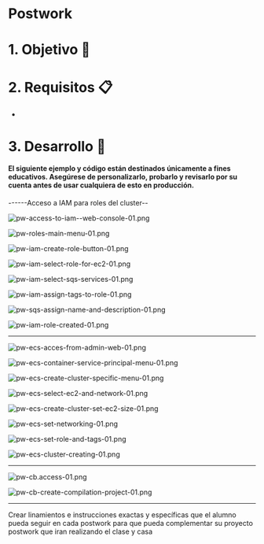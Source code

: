 # Postwork


# 1. Objetivo 🎯


# 2. Requisitos 📋
-

# 3. Desarrollo 📑


#### El siguiente ejemplo y código están destinados únicamente a fines educativos. Asegúrese de personalizarlo, probarlo y revisarlo por su cuenta antes de usar cualquiera de esto en producción.




------Acceso a IAM para roles del cluster--

![pw-access-to-iam--web-console-01.png](pw-access-to-iam--web-console-01.png)


![pw-roles-main-menu-01.png](pw-roles-main-menu-01.png)



![pw-iam-create-role-button-01.png](pw-iam-create-role-button-01.png)


![pw-iam-select-role-for-ec2-01.png](pw-iam-select-role-for-ec2-01.png)


![pw-iam-select-sqs-services-01.png](pw-iam-select-sqs-services-01.png)


![pw-iam-assign-tags-to-role-01.png](pw-iam-assign-tags-to-role-01.png)


![pw-sqs-assign-name-and-description-01.png](pw-sqs-assign-name-and-description-01.png)

![pw-iam-role-created-01.png](pw-iam-role-created-01.png)


-----





![pw-ecs-acces-from-admin-web-01.png](pw-ecs-acces-from-admin-web-01.png)


![pw-ecs-container-service-principal-menu-01.png](pw-ecs-container-service-principal-menu-01.png)


![pw-ecs-create-cluster-specific-menu-01.png](pw-ecs-create-cluster-specific-menu-01.png)


![pw-ecs-select-ec2-and-network-01.png](pw-ecs-select-ec2-and-network-01.png)



![pw-ecs-create-cluster-set-ec2-size-01.png](pw-ecs-create-cluster-set-ec2-size-01.png)

![pw-ecs-set-networking-01.png](pw-ecs-set-networking-01.png)


![pw-ecs-set-role-and-tags-01.png](pw-ecs-set-role-and-tags-01.png)


![pw-ecs-cluster-creating-01.png](pw-ecs-cluster-creating-01.png)





-----------------------

![pw-cb.access-01.png](pw-cb.access-01.png)

![pw-cb-create-compilation-project-01.png](pw-cb-create-compilation-project-01.png)


---------------------
Crear linamientos e instrucciones exactas y específicas que el alumno pueda seguir en cada postwork para que pueda complementar su proyecto postwork que iran realizando el clase y casa







